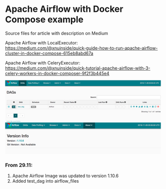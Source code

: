 # Apache Airflow with Docker Compose example

Source files for article with description on Medium

Apache Airflow with LocalExecutor:  
    <https://medium.com/@xnuinside/quick-guide-how-to-run-apache-airflow-cluster-in-docker-compose-615eb8abd67a>
    
Apache Airflow with CeleryExecutor: 
    <https://medium.com/@xnuinside/quick-tutorial-apache-airflow-with-3-celery-workers-in-docker-composer-9f2f3b445e4>

![Main Apache Airflow UI](/docs/img/main.png?raw=true "Main Apache Airflow UI")
![Version](/docs/img/version.png?raw=true "Version Screen")


### From 29.11:

1. Apache Airflow Image was updated to version 1.10.6
2. Added test_dag into airflow_files

